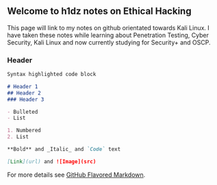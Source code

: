 ## Welcome to h1dz notes on Ethical Hacking

This page will link to my notes on github orientated towards Kali Linux. 
I have taken these notes while learning about Penetration Testing, Cyber Security, Kali Linux and now currently studying for Security+ and OSCP.

### Header


```markdown
Syntax highlighted code block

# Header 1
## Header 2
### Header 3

- Bulleted
- List

1. Numbered
2. List

**Bold** and _Italic_ and `Code` text

[Link](url) and ![Image](src)
```

For more details see [GitHub Flavored Markdown](https://guides.github.com/features/mastering-markdown/).
